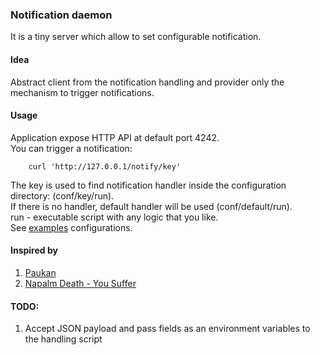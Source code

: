 ### Notification daemon

It is a tiny server which allow to set configurable notification.  

#### Idea
Abstract client from the notification handling and provider only the mechanism to trigger notifications.  

#### Usage
Application expose HTTP API at default port 4242.  
You can trigger a notification:
```
    curl 'http://127.0.0.1/notify/key'
```
The key is used to find notification handler inside the configuration directory: (conf/key/run).  
If there is no handler, default handler will be used (conf/default/run).  
run - executable script with any logic that you like.  
See [examples](https://github.com/yantonov/ntfd/tree/master/examples/) configurations.  

#### Inspired by
1. [Paukan](https://youtu.be/n1Fsz-I8Qag?t=285)
2. [Napalm Death - You Suffer](https://www.youtube.com/watch?v=ybGOT4d2Hs8)

#### TODO:
1. Accept JSON payload and pass fields as an environment variables to the handling script
